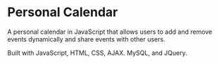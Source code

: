# Personal Calendar

A personal calendar in JavaScript that allows users to add and remove events dynamically and share events with other users. 

Built with JavaScript, HTML, CSS, AJAX. MySQL, and JQuery. 
